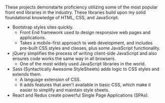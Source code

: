These projects demonstarte proficiency utilizing some of the most popular front end libraries in the industry. These libraries build upon my solid foundational knowledge of HTML, CSS, and JavaScript. 

- Bootstrap styles sites quickly.
   * Front End framework used to design responsive web pages and applications.
   * Takes a mobile-first approach to web development, and includes pre-built CSS styles and classes, plus some JavaScript functionality.
- jQuery simplifies the process of writing client-side JavaScript and also ensures code works the same way in all browsers.
   * One of the most widely used JavaScript libraries in the world. 
- Sass (Syntactically Awesome StyleSheets) adds logic to CSS styles and extends them.
   * A language extension of CSS.
   * It adds features that aren't available in basic CSS, which make it easier to simplify and maintain style sheets.
- React and Redux create powerful Single Page Applications (SPAs).
